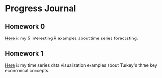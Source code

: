 # Progress Journal 

## Homework 0

[Here](files/IE360_Spring21_Homework0.html) is my 5 interesting R examples about time series forecasting.

## Homework 1

[Here](files/homework1.html) is my time series data visualization examples about Turkey's three key economical concepts.
